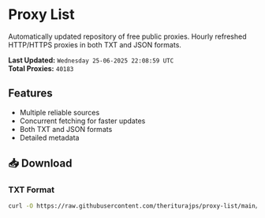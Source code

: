 # Proxy List

Automatically updated repository of free public proxies. Hourly refreshed HTTP/HTTPS proxies in both TXT and JSON formats.

**Last Updated:** `Wednesday 25-06-2025 22:08:59 UTC`  
**Total Proxies:** `40183`

## Features
- Multiple reliable sources
- Concurrent fetching for faster updates
- Both TXT and JSON formats
- Detailed metadata

## 📥 Download

### TXT Format
```bash
curl -O https://raw.githubusercontent.com/theriturajps/proxy-list/main/proxies.txt